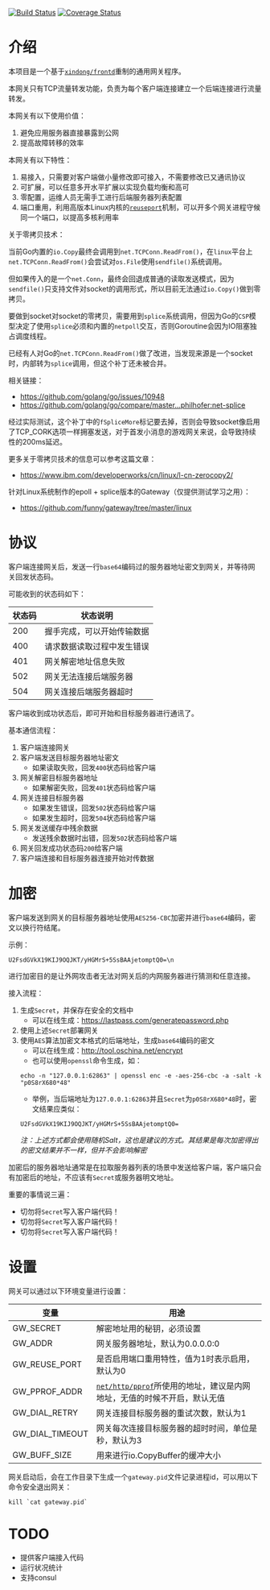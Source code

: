 [![Build Status](https://travis-ci.org/funny/gateway.svg?branch=master)](https://travis-ci.org/funny/gateway)
[![Coverage Status](https://coveralls.io/repos/funny/gateway/badge.svg?branch=master&service=github)](https://coveralls.io/github/funny/gateway?branch=master)

介绍
====

本项目是一个基于[`xindong/frontd`](https://github.com/xindong/frontd)重制的通用网关程序。

本网关只有TCP流量转发功能，负责为每个客户端连接建立一个后端连接进行流量转发。

本网关有以下使用价值：

1. 避免应用服务器直接暴露到公网
2. 提高故障转移的效率

本网关有以下特性：

1. 易接入，只需要对客户端做小量修改即可接入，不需要修改已又通讯协议
2. 可扩展，可以任意多开水平扩展以实现负载均衡和高可
3. 零配置，运维人员无需手工进行后端服务器列表配置
4. 端口重用，利用高版本Linux内核的[`reuseport`](http://www.blogjava.net/yongboy/archive/2015/02/12/422893.html)机制，可以开多个网关进程守候同一个端口，以提高多核利用率

关于零拷贝技术：

当前Go内置的`io.Copy`最终会调用到`net.TCPConn.ReadFrom()`，在`linux`平台上`net.TCPConn.ReadFrom()`会尝试对`os.File`使用`sendfile()`系统调用。

但如果传入的是一个`net.Conn`，最终会回退成普通的读取发送模式，因为`sendfile()`只支持文件对socket的调用形式，所以目前无法通过`io.Copy()`做到零拷贝。

要做到socket对socket的零拷贝，需要用到`splice`系统调用，但因为Go的`CSP`模型决定了使用`splice`必须和内置的`netpoll`交互，否则Goroutine会因为IO阻塞独占调度线程。

已经有人对Go的`net.TCPConn.ReadFrom()`做了改进，当发现来源是一个socket时，内部转为`splice`调用，但这个补丁还未被合并。

相关链接：

* https://github.com/golang/go/issues/10948
* https://github.com/golang/go/compare/master...philhofer:net-splice

经过实际测试，这个补丁中的`fSpliceMore`标记要去掉，否则会导致socket像启用了TCP_CORK选项一样拥塞发送，对于首发小消息的游戏网关来说，会导致持续性的200ms延迟。

更多关于零拷贝技术的信息可以参考这篇文章：

* https://www.ibm.com/developerworks/cn/linux/l-cn-zerocopy2/

针对Linux系统制作的epoll + splice版本的Gateway（仅提供测试学习之用）：

* https://github.com/funny/gateway/tree/master/linux

协议
====

客户端连接网关后，发送一行`base64`编码过的服务器地址密文到网关，并等待网关回发状态码。

可能收到的状态码如下：

| 状态码 | 状态说明 |
|-----|---------|
| 200 | 握手完成，可以开始传输数据 |
| 400 | 请求数据读取过程中发生错误 |
| 401 | 网关解密地址信息失败 |
| 502 | 网关无法连接后端服务器 |
| 504 | 网关连接后端服务器超时 |

客户端收到成功状态后，即可开始和目标服务器进行通讯了。

基本通信流程：

1. 客户端连接网关
2. 客户端发送目标服务器地址密文
    * 如果读取失败，回发`400`状态码给客户端
3. 网关解密目标服务器地址
    * 如果解密失败，回发`401`状态码给客户端
4. 网关连接目标服务器
    * 如果发生错误，回发`502`状态码给客户端
    * 如果发生超时，回发`504`状态码给客户端
6. 网关发送缓存中残余数据
    * 发送残余数据时出错，回发`502`状态码给客户端
7. 网关回发成功状态码`200`给客户端
8. 客户端连接和目标服务器连接开始对传数据

加密
====

客户端发送到网关的目标服务器地址使用`AES256-CBC`加密并进行`base64`编码，密文以换行符结尾。

示例：

```
U2FsdGVkX19KIJ9OQJKT/yHGMrS+5SsBAAjetomptQ0=\n
```

进行加密目的是让外网攻击者无法对网关后的内网服务器进行猜测和任意连接。

接入流程：

1. 生成`Secret`，并保存在安全的文档中
	 * 可以在线生成：https://lastpass.com/generatepassword.php
2. 使用上述`Secret`部署网关
3. 使用`AES`算法加密文本格式的后端地址，生成`base64`编码的密文
    * 可以在线生成：http://tool.oschina.net/encrypt
    * 也可以使用`openssl`命令生成，如：
    ```
    echo -n "127.0.0.1:62863" | openssl enc -e -aes-256-cbc -a -salt -k "p0S8rX680*48"
    ```
    * 举例，当后端地址为`127.0.0.1:62863`并且`Secret`为`p0S8rX680*48`时，密文结果应类似：
    ```
    U2FsdGVkX19KIJ9OQJKT/yHGMrS+5SsBAAjetomptQ0=
    ```
    _注：上述方式都会使用随机Salt，这也是建议的方式。其结果是每次加密得出的密文结果并不一样，但并不会影响解密_

加密后的服务器地址通常是在拉取服务器列表的场景中发送给客户端，客户端只会有加密后的地址，不应该有`Secret`或服务器明文地址。

重要的事情说三遍：

* 切勿将`Secret`写入客户端代码！
* 切勿将`Secret`写入客户端代码！
* 切勿将`Secret`写入客户端代码！

设置
====

网关可以通过以下环境变量进行设置：

| 变量 | 用途 |
|-----|----|
| GW_SECRET | 解密地址用的秘钥，必须设置 |
| GW_ADDR | 网关服务器地址，默认为0.0.0.0:0 |
| GW_REUSE_PORT | 是否启用端口重用特性，值为1时表示启用，默认为0 |
| GW_PPROF_ADDR | [`net/http/pprof`](https://golang.org/pkg/net/http/pprof/)所使用的地址，建议是内网地址，无值的时候不开启，默认无值 |
| GW_DIAL_RETRY | 网关连接目标服务器的重试次数，默认为1 |
| GW_DIAL_TIMEOUT | 网关每次连接目标服务器的超时时间，单位是秒，默认为3 |
| GW_BUFF_SIZE | 用来进行io.CopyBuffer的缓冲大小 |

网关启动后，会在工作目录下生成一个`gateway.pid`文件记录进程id，可以用以下命令安全退出网关：

```
kill `cat gateway.pid`
```

TODO
====

* 提供客户端接入代码
* 运行状况统计
* 支持consul